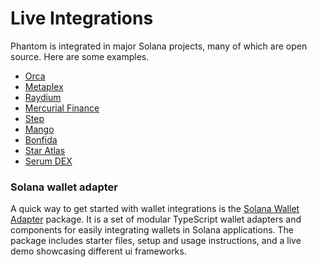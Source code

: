 # Live Integrations

Phantom is integrated in major Solana projects, many of which are open source. Here are some examples.

* [Orca](https://orca.so)
* [Metaplex](https://www.metaplex.com/)
* [Raydium](https://raydium.io)
* [Mercurial Finance](https://www.mercurial.finance/)
* [Step](https://step.finance)
* [Mango](https://mango.markets)
* [Bonfida](https://bonfida.com)
* [Star Atlas](https://staratlas.com/)
* [Serum DEX](https://github.com/project-serum/serum-dex-ui/blob/master/src/wallet-adapters/phantom/index.tsx)

### Solana wallet adapter

A quick way to get started with wallet integrations is the [Solana Wallet Adapter](https://github.com/solana-labs/wallet-adapter/) package. It is a set of modular TypeScript wallet adapters and components for easily integrating wallets in Solana applications. The package includes starter files, setup and usage instructions, and a live demo showcasing different ui frameworks.

